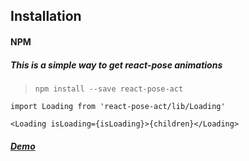 ## Installation

#### NPM

##### This is a simple way to get react-pose animations

> `npm install --save react-pose-act`


`import Loading from 'react-pose-act/lib/Loading'`


`<Loading isLoading={isLoading}>{children}</Loading>`


##### [Demo](https://rkhayat.github.io/react-pose-act/)
